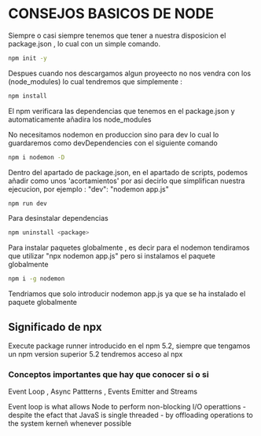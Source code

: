 # CONSEJOS BASICOS DE NODE 
Siempre o casi siempre tenemos que tener a nuestra disposicion el package.json , lo cual con un simple comando.
```bash
npm init -y
```

Despues cuando nos descargamos algun proyeecto no nos vendra con los (node_modules) lo cual tendremos que simplemente :

```bash
npm install
```
El npm verificara las dependencias que tenemos en el package.json y automaticamente añadira los node_modules

No necesitamos nodemon en produccion sino para dev lo cual lo guardaremos como devDependencies con el siguiente comando

```bash
npm i nodemon -D
```

Dentro del apartado de package.json, en el apartado de scripts, podemos añadir como unos 'acortamientos' por asi decirlo que simplifican nuestra ejecucion, por ejemplo :
"dev": "nodemon app.js"

```bash
npm run dev
```

Para desinstalar dependencias 
```bash
npm uninstall <package>
```

Para instalar paquetes globalmente , es decir para el nodemon tendiramos que utilizar "npx nodemon app.js" pero si instalamos el paquete globalmente
```bash
npm i -g nodemon
```
Tendriamos que solo introducir nodemon app.js ya que se ha instalado el paquete globalmente

## Significado de npx
Execute package runner introducido en el npm 5.2, siempre que tengamos un npm version superior 5.2 tendremos acceso al npx

### Conceptos importantes que hay que conocer si o si

Event Loop , Async Pattterns , Events Emitter and Streams

Event loop is what allows Node to perform non-blocking I/O operattions - despite the efact that JavaS is single threaded - by offloading operations to the system kerneñ whenever possible

